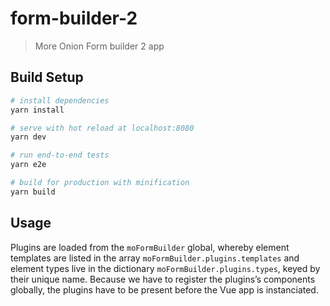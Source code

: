 # form-builder-2

> More Onion Form builder 2 app

## Build Setup

``` bash
# install dependencies
yarn install

# serve with hot reload at localhost:8080
yarn dev

# run end-to-end tests
yarn e2e

# build for production with minification
yarn build
```

## Usage

Plugins are loaded from the `moFormBuilder` global, whereby element templates are listed in the array `moFormBuilder.plugins.templates` and element types live in the dictionary `moFormBuilder.plugins.types`, keyed by their unique name.
Because we have to register the plugins’s components globally, the plugins have to be present before the Vue app is instanciated.
